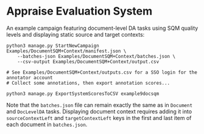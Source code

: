 # Appraise Evaluation System

An example campaign featuring document-level DA tasks using SQM quality levels
and displaying static source and target contexts:

    python3 manage.py StartNewCampaign Examples/DocumentSQM+Context/manifest.json \
        --batches-json Examples/DocumentSQM+Context/batches.json \
        --csv-output Examples/DocumentSQM+Context/output.csv

    # See Examples/DocumentSQM+Context/outputs.csv for a SSO login for the annotator account
    # Collect some annotations, then export annotation scores...

    python3 manage.py ExportSystemScoresToCSV example9docsqm

Note that the `batches.json` file can remain exactly the same as in `Document`
and `DocLevelDA` tasks. Displaying document context requires adding it into
`sourceContextLeft` and `targetContextLeft` keys in the first and last item of
each document in `batches.json`.
